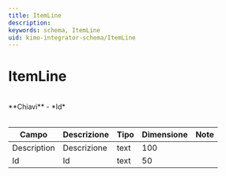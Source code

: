 ```yaml
---
title: ItemLine
description:
keywords: schema, ItemLine
uid: kimo-integrator-schema/ItemLine
---
```


# ItemLine

<br>
**Chiavi**
- *Id*
<br><br>

| Campo | Descrizione | Tipo | Dimensione | Note |
| --- | --- | --- | --- | --- |
| Description | Descrizione | text | 100 |  |
| Id | Id | text | 50 |  |


